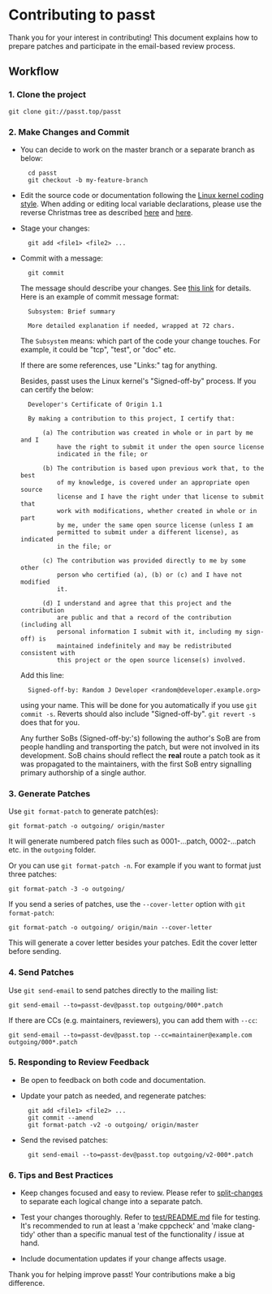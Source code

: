 <!---
SPDX-License-Identifier: GPL-2.0-or-later
Copyright Red Hat
Author: Yumei Huang <yuhuang@redhat.com>
-->

# Contributing to passt

Thank you for your interest in contributing! This document explains how
to prepare patches and participate in the email-based review process.

## Workflow

### 1. Clone the project

    git clone git://passt.top/passt

### 2. Make Changes and Commit

* You can decide to work on the master branch or a separate branch as below:

        cd passt
        git checkout -b my-feature-branch

* Edit the source code or documentation following the
  [Linux kernel coding style](https://www.kernel.org/doc/html/latest/process/coding-style.html).
  When adding or editing local variable declarations, please use the reverse
  Christmas tree as described
  [here](https://www.kernel.org/doc/Documentation/process/maintainer-kvm-x86.rst)
  and [here](https://hisham.hm/2018/06/16/when-listing-repeated-things-make-pyramids/).

* Stage your changes:

        git add <file1> <file2> ...

* Commit with a message:

        git commit

    The message should describe your changes. See
    [this link](https://docs.kernel.org/process/submitting-patches.html#describe-your-changes)
    for details. Here is an example of commit message format:

        Subsystem: Brief summary

        More detailed explanation if needed, wrapped at 72 chars.

    The `Subsystem` means: which part of the code your change touches.
    For example, it could be "tcp", "test", or "doc" etc.

    If there are some references, use "Links:" tag for anything.

    Besides, passt uses the Linux kernel's "Signed-off-by" process. If you can
    certify the below:

        Developer's Certificate of Origin 1.1

        By making a contribution to this project, I certify that:

            (a) The contribution was created in whole or in part by me and I
                have the right to submit it under the open source license
                indicated in the file; or

            (b) The contribution is based upon previous work that, to the best
                of my knowledge, is covered under an appropriate open source
                license and I have the right under that license to submit that
                work with modifications, whether created in whole or in part
                by me, under the same open source license (unless I am
                permitted to submit under a different license), as indicated
                in the file; or

            (c) The contribution was provided directly to me by some other
                person who certified (a), (b) or (c) and I have not modified
                it.

            (d) I understand and agree that this project and the contribution
                are public and that a record of the contribution (including all
                personal information I submit with it, including my sign-off) is
                maintained indefinitely and may be redistributed consistent with
                this project or the open source license(s) involved.

    Add this line:

	    Signed-off-by: Random J Developer <random@developer.example.org>

    using your name. This will be done for you automatically if you use
    `git commit -s`.  Reverts should also include "Signed-off-by". `git
    revert -s` does that for you.

    Any further SoBs (Signed-off-by:'s) following the author's SoB are
    from people handling and transporting the patch, but were not involved
    in its development. SoB chains should reflect the **real** route a
    patch took as it was propagated to the maintainers, with the first SoB
    entry signalling primary authorship of a single author.

### 3. Generate Patches

Use `git format-patch` to generate patch(es):

    git format-patch -o outgoing/ origin/master

It will generate numbered patch files such as 0001-...patch, 0002-...patch
etc. in the `outgoing` folder.

Or you can use `git format-patch -n`. For example if you want to format just
three patches:

    git format-patch -3 -o outgoing/

If you send a series of patches, use the `--cover-letter` option with
`git format-patch`:

    git format-patch -o outgoing/ origin/main --cover-letter

This will generate a cover letter besides your patches. Edit the cover
letter before sending.

### 4. Send Patches

Use `git send-email` to send patches directly to the mailing list:

    git send-email --to=passt-dev@passt.top outgoing/000*.patch

If there are CCs (e.g. maintainers, reviewers), you can add them with `--cc`:

    git send-email --to=passt-dev@passt.top --cc=maintainer@example.com
    outgoing/000*.patch

### 5. Responding to Review Feedback

* Be open to feedback on both code and documentation.

* Update your patch as needed, and regenerate patches:

        git add <file1> <file2> ...
        git commit --amend
        git format-patch -v2 -o outgoing/ origin/master

* Send the revised patches:

        git send-email --to=passt-dev@passt.top outgoing/v2-000*.patch

### 6. Tips and Best Practices

* Keep changes focused and easy to review. Please refer to
  [split-changes](https://docs.kernel.org/process/submitting-patches.html#split-changes)
  to separate each logical change into a separate patch.

* Test your changes thoroughly. Refer to
  [test/README.md](/passt/tree/test/README.md) file for testing.
  It's recommended to run at least a 'make cppcheck' and 'make clang-tidy'
  other than a specific manual test of the functionality / issue at hand.

* Include documentation updates if your change affects usage.

Thank you for helping improve passt! Your contributions make a big difference.
